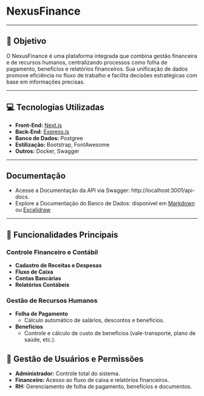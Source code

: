 # NexusFinance

---

## 🚀 **Objetivo**
O NexusFinance é uma plataforma integrada que combina gestão financeira e de recursos humanos, centralizando processos como folha de pagamento, 
benefícios e relatórios financeiros. Sua unificação de dados promove eficiência no fluxo de trabalho e facilita decisões estratégicas com base em informações precisas.

---
## 💻 **Tecnologias Utilizadas**
- **Front-End:** [Next.js](https://nextjs.org/)
- **Back-End:** [Express.js](https://expressjs.com/)
- **Banco de Dados:** Postgree
- **Estilização:** Bootstrap, FontAwesome
- **Outros:** Docker, Swagger
---

## **Documentação**

- Acesse a Documentação da API via Swagger: http://localhost:3001/api-docs.
- Explore a Documentação do Banco de Dados: disponível em [Markdown](Document_Models.md) ou [Excalidraw](https://excalidraw.com/#json=SXL2DYYg3XJZqci8iPgW5,c2MKKrUWt64Jjsctayvu2A)

---

## 🔑 **Funcionalidades Principais**

### **Controle Financeiro e Contábil**
- **Cadastro de Receitas e Despesas**
- **Fluxo de Caixa**
- **Contas Bancárias**
- **Relatórios Contábeis**

### **Gestão de Recursos Humanos**
- **Folha de Pagamento**
  - Cálculo automático de salários, descontos e benefícios.
- **Benefícios**
  - Controle e cálculo de custo de benefícios (vale-transporte, plano de saúde, etc.).

## 👥 **Gestão de Usuários e Permissões**
- **Administrador:** Controle total do sistema.
- **Financeiro:** Acesso ao fluxo de caixa e relatórios financeiros.
- **RH:** Gerenciamento de folha de pagamento, benefícios e documentos.

